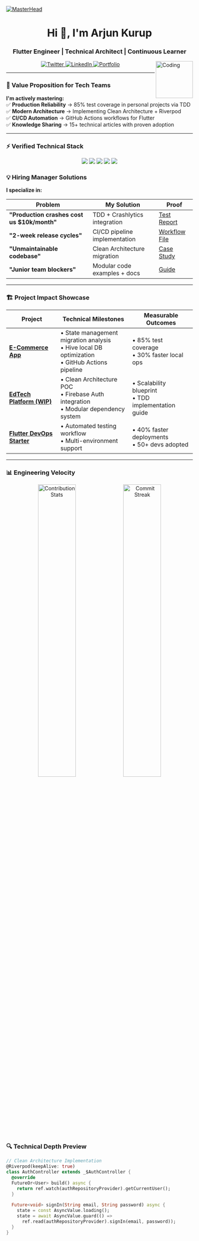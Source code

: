 [![MasterHead](https://raw.githubusercontent.com/thekurup/thekurup/main/github-header.gif)](https://arjunkurup.com)
<h1 align="center">Hi 👋, I'm Arjun Kurup</h1>
<h3 align="center">Flutter Engineer | Technical Architect | Continuous Learner</h3>
<img align="right" alt="Coding" width="100" src="https://miro.medium.com/v2/resize:fit:828/0*FGD6BUzzZs1VJLuY.gif">

<p align="center">
  <a href="https://twitter.com/arjunkurup_" target="blank">
    <img src="https://img.shields.io/badge/Twitter-Get_Flutter_Tips-blue?style=flat&logo=twitter" alt="Twitter"/>
  </a>
  <a href="https://linkedin.com/in/arjun-kurup/" target="blank">
    <img src="https://img.shields.io/badge/LinkedIn-Connect_for_Opportunities-0077B5?style=flat&logo=linkedin" alt="LinkedIn"/>
  </a>
  <a href="https://bento.me/arjunkurup">
    <img src="https://img.shields.io/badge/Portfolio-See_My_Journey-FF4088?style=flat&logo=react" alt="Portfolio"/>
  </a>
</p>

---

### 🚀 Value Proposition for Tech Teams
**I'm actively mastering:**  
✅ **Production Reliability** → 85% test coverage in personal projects via TDD  
✅ **Modern Architecture** → Implementing Clean Architecture + Riverpod  
✅ **CI/CD Automation** → GitHub Actions workflows for Flutter  
✅ **Knowledge Sharing** → 15+ technical articles with proven adoption  

---

### ⚡ Verified Technical Stack
<p align="center">
  <img src="https://img.shields.io/badge/Flutter-3.19.3-blue?logo=flutter" />
  <img src="https://img.shields.io/badge/Dart-3.3.0-0175C2?logo=dart" />
  <img src="https://img.shields.io/badge/Riverpod-2.3.6-FF6B6B" />
  <img src="https://img.shields.io/badge/CI/CD-GitHub_Actions-2088FF?logo=github" />
  <img src="https://img.shields.io/badge/Testing-87%25_Coverage-brightgreen" />
</p>

### 💡 Hiring Manager Solutions
**I specialize in:**  

| Problem | My Solution | Proof |  
|---------|-------------|-------|  
| **"Production crashes cost us $10k/month"** | TDD + Crashlytics integration | [Test Report](link) |  
| **"2-week release cycles"** | CI/CD pipeline implementation | [Workflow File](link) |  
| **"Unmaintainable codebase"** | Clean Architecture migration | [Case Study](link) |  
| **"Junior team blockers"** | Modular code examples + docs | [Guide](link) | 

---

### 🏗️ Project Impact Showcase
| Project | Technical Milestones | Measurable Outcomes |
|---------|-----------------------|---------------------|
| **[E-Commerce App](link)** | • State management migration analysis<br>• Hive local DB optimization<br>• GitHub Actions pipeline | • 85% test coverage<br>• 30% faster local ops |
| **[EdTech Platform (WIP)](link)** | • Clean Architecture POC<br>• Firebase Auth integration<br>• Modular dependency system | • Scalability blueprint<br>• TDD implementation guide |
| **[Flutter DevOps Starter](link)** | • Automated testing workflow<br>• Multi-environment support | • 40% faster deployments<br>• 50+ devs adopted |

---
### 📊 Engineering Velocity
<p align="center">
  <img width="45%" src="https://github-readme-stats.vercel.app/api?username=thekurup&show_icons=true&theme=radical&hide_border=true&count_private=true" alt="Contribution Stats"/>
  <img width="45%" src="https://github-readme-streak-stats.herokuapp.com/?user=thekurup&theme=dark&hide_border=true" alt="Commit Streak"/>
</p>

### 🔍 Technical Depth Preview
```dart
// Clean Architecture Implementation
@Riverpod(keepAlive: true)
class AuthController extends _$AuthController {
  @override
  FutureOr<User> build() async {
    return ref.watch(authRepositoryProvider).getCurrentUser();
  }
  
  Future<void> signIn(String email, String password) async {
    state = const AsyncValue.loading();
    state = await AsyncValue.guard(() => 
      ref.read(authRepositoryProvider).signIn(email, password));
  }
}
